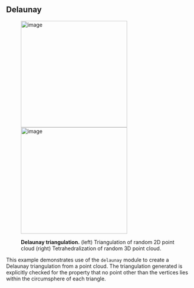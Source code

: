 ## Delaunay

<figure id="fig:Delaunay">
<div class="centering">
<p><img src="../Figures/ExamplesChapter/delaunay/delaunay-2d.png"
style="width:3in" alt="image" /><img
src="../Figures/ExamplesChapter/delaunay/delaunay-3d.png" style="width:3in"
alt="image" /></p>
</div>
<figcaption><strong><span id="fig:Delaunay"
label="fig:Delaunay"></span>Delaunay triangulation.</strong> (left)
Triangulation of random 2D point cloud (right) Tetrahedralization of
random 3D point cloud.</figcaption>
</figure>

This example demonstrates use of the `delaunay` module to create a
Delaunay triangulation from a point cloud. The triangulation generated
is explicitly checked for the property that no point other than the
vertices lies within the circumsphere of each triangle.
